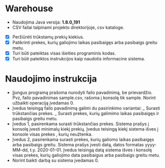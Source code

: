 # Warehouse

* Naudojima Java versija: **1.8.0_191**
* CSV failai talpinami projekto direktorijoje, csv kataloge.

- [x] Peržiūrėti trūkstamų prekių kiekius.
- [x] Patikrinti prekes, kurių galiojimo laikas pasibaigęs arba pasibaigs greitu metu.
- [x] Turi būti pateiktas visas išeities programinis kodas.
- [x] Turi būti pateiktos instrukcijos kaip naudotis informacine sistema. 
 
# Naudojimo instrukcija

* Įjungus programą prašoma nurodyti failo pavadinimą, be prievardžio. Pvz, failo pavadinimas sample.csv, rašoma į konsolę tik sample. Norint užbaikti operaciją įvedamas 0.
* Įvedus teisingą failo pavadinimą galimi du pasirinkimo variantai:
  _ Surasti trūkstančias prekes.
  _ Surasti prekes, kurių galimimo laikas pasibaigęs ir pasibaigs greitu metu.
* Įvedus 1, pasirenkama surasti trūkstančias prekes. Sistema prašys į konsolę įvesti minimalų kiekį prekių. Įvedus teisingą kiekį sistema išves į konsole visas prekes , kurių neužtenka.
* Įvedus 2, pasirenkama surasti prekes, kurių galiomo laikas pasibaigęs arba pasibaigs greitu. Sistema prašys įvesti datą, datos formatas yyyy-MM-dd, t.y. 2020-01-01. Įvedus teisingą datą sistema išves i konsolę visas prekes, kurių galiojimo data pasibaigus arba pasibaigs greitu metu.
* Norint baikti darbą su sistema įvedamas 0.